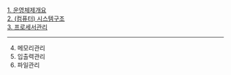 [1. 운영체제개요](./os_w1_intro)<Br/>
[2. (컴퓨터) 시스템구조](./os_w2_architecture)<Br/>
[3. 프로세서관리](./os_w3_process.md)<Br/>

<hr/>

4. 메모리관리
5. 입출력관리
6. 파일관리
